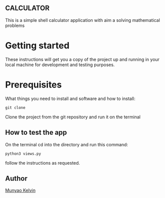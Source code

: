 ## CALCULATOR
This is a simple shell calculator application with aim a solving mathematical problems

# Getting started
These instructions will get you a copy of the project up and running  in your local machine for development and testing purposes.

# Prerequisites
What things you need to install and software and how to install:

```
git clone
```

Clone the project from the git repository and run it on the terminal

## How to test the app
On the terminal cd into the directory and run this command:

```
python3 views.py
```

follow the instructions as requested.

## Author
[Munyao Kelvin](https://github.com/Marsh-sudo)